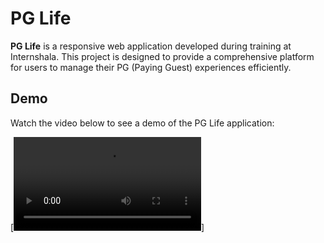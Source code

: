 # PG Life

**PG Life** is a responsive web application developed during training at Internshala. This project is designed to provide a comprehensive platform for users to manage their PG (Paying Guest) experiences efficiently.

## Demo

Watch the video below to see a demo of the PG Life application:

[![PG Life Demo](PGLifeOutput.mp4)]

